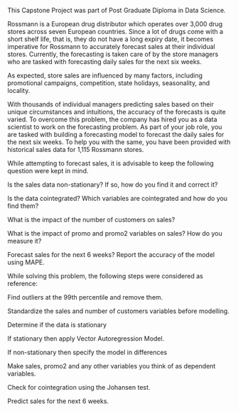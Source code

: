 
This Capstone Project was part of Post Graduate Diploma in Data Science.

Rossmann is a European drug distributor which operates over 3,000 drug stores across seven European countries. Since a lot of drugs come with a short shelf life, that is, they do not have a long expiry date, it becomes imperative for Rossmann to accurately forecast sales at their individual stores. Currently, the forecasting is taken care of by the store managers who are tasked with forecasting daily sales for the next six weeks.  

As expected, store sales are influenced by many factors, including promotional campaigns, competition, state holidays, seasonality, and locality.

 
With thousands of individual managers predicting sales based on their unique circumstances and intuitions, the accuracy of the forecasts is quite varied. To overcome this problem, the company has hired you as a data scientist to work on the forecasting problem. As part of your job role, you are tasked with building a forecasting model to forecast the daily sales for the next six weeks. To help you with the same, you have been provided with historical sales data for 1,115 Rossmann stores.

While attempting to forecast sales, it is advisable to keep the following question were kept in mind.

Is the sales data non-stationary? If so, how do you find it and correct it?

Is the data cointegrated? Which variables are cointegrated and how do you find them?

What is the impact of the number of customers on sales?

What is the impact of promo and promo2 variables on sales? How do you measure it?

Forecast sales for the next 6 weeks? Report the accuracy of the model using MAPE.

 

While solving this problem, the following steps were considered as reference:
 

Find outliers at the 99th percentile and remove them.

Standardize the sales and number of customers variables before modelling.

Determine if the data is stationary

If stationary then apply Vector Autoregression Model.

If non-stationary then specify the model in differences

Make sales, promo2 and any other variables you think of as dependent variables.

Check for cointegration using the Johansen test. 

Predict sales for the next 6 weeks.
